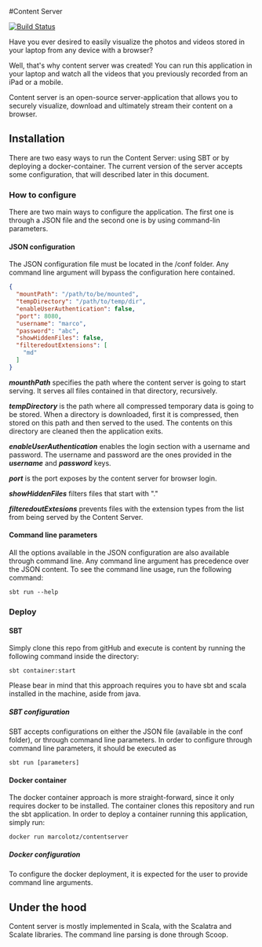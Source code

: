 #Content Server 

[![Build Status](https://travis-ci.org/MarcoLotz/ContentServer.svg?branch=master)](https://travis-ci.org/cytosm/cytosm.svg?branch=master)

Have you ever desired to easily visualize the photos and videos stored in your laptop from any device with a browser?

Well, that's why content server was created! You can run this application in your laptop and watch all the videos that you previously recorded from an iPad or a mobile.

Content server is an open-source server-application that allows you to securely visualize, download and ultimately stream their content on a browser.

## Installation

There are two easy ways to run the Content Server: using SBT or by deploying a docker-container. The current version of the server accepts some configuration, that will described later in this document.

### How to configure

There are two main ways to configure the application. The first one is through a JSON file and the second one is by using command-lin parameters.

#### JSON configuration

The JSON configuration file must be located in the /conf folder. Any command line argument will bypass the configuration here contained.

```json
{
  "mountPath": "/path/to/be/mounted",
  "tempDirectory": "/path/to/temp/dir",
  "enableUserAuthentication": false,
  "port": 8080,
  "username": "marco",
  "password": "abc",
  "showHiddenFiles": false,
  "filteredoutExtensions": [
    "md"
  ]
}
```

***mounthPath*** specifies the path where the content server is going to start serving. It serves all files contained in that directory, recursively.

***tempDirectory*** is the path where all compressed temporary data is going to be stored. When a directory is downloaded, first it is compressed, then stored on this path and then served to the used. The contents on this directory are cleaned then the application exits.

***enableUserAuthentication*** enables the login section with a username and password. The username and password are the ones provided in the ***username*** and ***password*** keys.

***port*** is the port exposes by the content server for browser login.

***showHiddenFiles*** filters files that start with "."

***filteredoutExtesions*** prevents files with the extension types from the list from being served by the Content Server.

#### Command line parameters

All the options available in the JSON configuration are also available through command line. Any command line argument has precedence over the JSON content.
To see the command line usage, run the following command:

```shell
sbt run --help
```

### Deploy
#### SBT

Simply clone this repo from gitHub and execute is content by running the following command inside the directory:

```shell
sbt container:start
```

Please bear in mind that this approach requires you to have sbt and scala installed in the machine, aside from java.

##### SBT configuration

SBT accepts configurations on either the JSON file (available in the conf folder), or through command line parameters.
In order to configure through command line parameters, it should be executed as 

```shell
sbt run [parameters]
```

#### Docker container

The docker container approach is more straight-forward, since it only requires docker to be installed. The container clones this repository and run the sbt application.
In order to deploy a container running this application, simply run:

```shell
docker run marcolotz/contentserver
```

##### Docker configuration

To configure the docker deployment, it is expected for the user to provide command line arguments.

## Under the hood
Content server is mostly implemented in Scala, with the Scalatra and Scalate libraries. The command line parsing is done through Scoop.